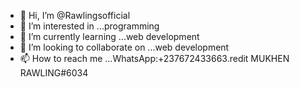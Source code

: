 - 👋 Hi, I’m @Rawlingsofficial
- 👀 I’m interested in ...programming 
- 🌱 I’m currently learning ...web development 
- 💞️ I’m looking to collaborate on ...web development 
- 📫 How to reach me ...WhatsApp:+237672433663.redit MUKHEN RAWLING#6034

<!---
Rawlingsofficial/Rawlingsofficial is a ✨ special ✨ repository because its `README.md` (this file) appears on your GitHub profile.
You can click the Preview link to take a look at your changes.
--->
